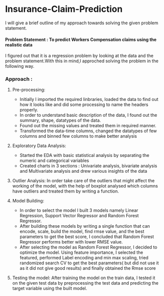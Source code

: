 # Insurance-Claim-Prediction
I will give a brief outline of my approach towards solving the given problem statement.

#### Problem Statement : To predict Workers Compensation claims using the realistic data
I figured out that it is a regression problem by looking at the data and the problem statement.With this in mind,I approched solving the problem in the following way.
### Approach :
1. Pre-processing:
   -  Initially I imported the required linbraries, loaded the data to find out how it looks like and did some processing to name the headers properly. 
   -  In order to understand basic description of the data, I found out the summary, shape, datatypes of the data.
   -  Found out the missing values and treated them in required manner.
   -  Transformed the data-time columns, changed the datatypes of few columns and binned few columns to make better analysis

2. Exploratory Data Analysis:
   - Started the EDA with basic statistical analysis by separating the numeric and categorical variables
   - Created charts in 3 sections : Univariate analysis, bivariate analysis and Multivariate analysis and drew various insights of the data

3. Outlier Analysis: 
   In order take care of the outliers that might affect the working of the model, with the help of boxplot analysed which columns have outliers and treated them by writing a function.

4. Model Building: 
   - In order to select the model I built 3 models namely Linear Regression, Support Vector Regressor and Random Forest Regressor. 
   - After building these models by writing a single function that can encode, scale, build the model, find rmse value, and the best parameters to get the best score, I concluded that Random Forest Regressor performs better with lower RMSE value.
   - After selecting the model as Random Forest Regressor, I decided to optimize the model. Using feature importance, I selected the featured, performed Label encoding and min max scaling, tried randomized search CV to get the best parameters( but did not use it as it did not give good results) and finally obtained the Rmse score
   
5. Testing the model:
   After training the model on the train data, I tested it on the given test data by preprocessing the test data and predicting the target variable using the built model.
